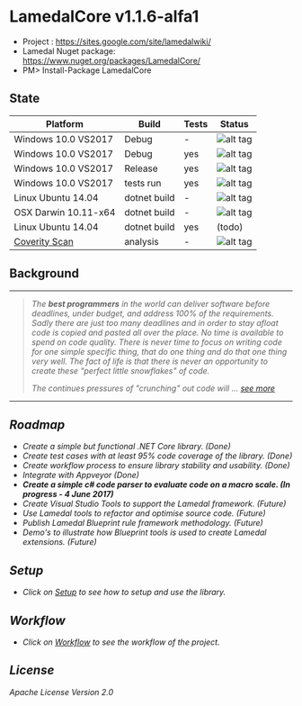 # LamedalCore v1.1.6-alfa1
* Project : https://sites.google.com/site/lamedalwiki/
* Lamedal Nuget package: https://www.nuget.org/packages/LamedalCore/
* PM> Install-Package LamedalCore

## State
Platform            | Build      |Tests|Status
--------------------|------------|-----|---------
Windows 10.0 VS2017 |Debug       | -   | ![alt tag](https://ci.appveyor.com/api/projects/status/5tt4c9sj7dpv5xx5?svg=true)
Windows 10.0 VS2017 |Debug       | yes | ![alt tag](https://ci.appveyor.com/api/projects/status/s8ox68g39xc9tfne?svg=true) 
Windows 10.0 VS2017 |Release     | yes | ![alt tag](https://ci.appveyor.com/api/projects/status/9t93y3013de1ktwg?svg=true)
Windows 10.0 VS2017 |tests run   | yes | ![alt tag](https://ci.appveyor.com/api/projects/status/r64leqcijlqfj24h?svg=true)
Linux Ubuntu 14.04  |dotnet build| -   | ![alt tag](https://travis-ci.org/perezLamed/LamedalCore.svg?branch=master)
OSX Darwin 10.11-x64|dotnet build| -   | ![alt tag](https://travis-ci.org/perezLamed/LamedalCore.svg?branch=master)
Linux Ubuntu 14.04  |dotnet build| yes | (todo)               
[Coverity Scan](https://scan.coverity.com)       |analysis    | -   | ![alt tag](https://scan.coverity.com/projects/12604/badge.svg?flat=1)

## Background
-------------------------------------------------------------------------------------
> <i> The **best programmers** in the world can deliver software before deadlines, under budget, 
> and address 100% of the requirements. Sadly there are just too many deadlines and in order 
> to stay afloat code is copied and pasted all over the place. No time is available to spend 
> on code quality. There is never time to focus on writing code for one simple specific thing, 
> that do one thing and do that one thing very well. The fact of life is that there is never 
> an opportunity to create these "perfect little snowflakes" of code. 
>
> The continues pressures of "crunching" out code will ... [see more](https://sites.google.com/site/lamedalwiki/)
--------------------------------------------------------------------------------------------

## Roadmap
* *Create a simple but functional .NET Core library. (Done)*
* *Create test cases with at least 95% code coverage of the library. (Done)* 
* *Create workflow process to ensure library stability and usability. (Done)*
* *Integrate with Appveyor (Done)*
* **Create a simple c# code parser to evaluate code on a macro scale. (In progress - 4 June 2017)**
* Create Visual Studio Tools to support the Lamedal framework. (Future)
* Use Lamedal tools to refactor and optimise source code. (Future)
* Publish Lamedal Blueprint rule framework methodology. (Future)
* Demo's to illustrate how Blueprint tools is used to create Lamedal extensions. (Future)

## Setup
* Click on [Setup](docs/Setup.md) to see how to setup and use the library.

## Workflow
* Click on [Workflow](docs/Workflow.md) to see the workflow of the project.

## License
Apache License Version 2.0
